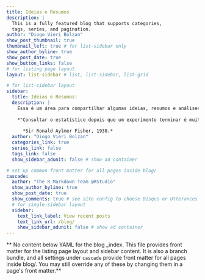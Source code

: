 ```yaml
---
title: Ideias e Resumos
description: |
  This is a fully featured blog that supports categories, 
  tags, series, and pagination.
author: "Diogo Vieri Bolzan"
show_post_thumbnail: true
thumbnail_left: true # for list-sidebar only
show_author_byline: true
show_post_date: true
show_button_links: false
# for listing page layout
layout: list-sidebar # list, list-sidebar, list-grid

# for list-sidebar layout
sidebar: 
  title: Ideias e Resumos!
  description: |
    Essa é um área para compartilhar algumas ideias, resumos e análises!
    
    *"Consultar o estatístico depois que um experimento terminar é muitas vezes apenas pedir a ele para realizar um exame Pós Morte. Ele pode dizer que o experimento morreu."* 
      
      *Sir Ronald Aylmer Fisher, 1938.*
  author: "Diogo Vieri Bolzan"
  categories_link: true
  series_link: false
  tags_link: false
  show_sidebar_adunit: false # show ad container

# set up common front matter for all pages inside blog/
cascade:
  author: "The R Markdown Team @RStudio"
  show_author_byline: true
  show_post_date: true
  show_comments: true # see site config to choose Disqus or Utterances
  # for single-sidebar layout
  sidebar:
    text_link_label: View recent posts
    text_link_url: /blog/
    show_sidebar_adunit: false # show ad container
---
```


** No content below YAML for the blog _index. This file provides front matter for the listing page layout and sidebar content. It is also a branch bundle, and all settings under `cascade` provide front matter for all pages inside blog/. You may still override any of these by changing them in a page's front matter.**
